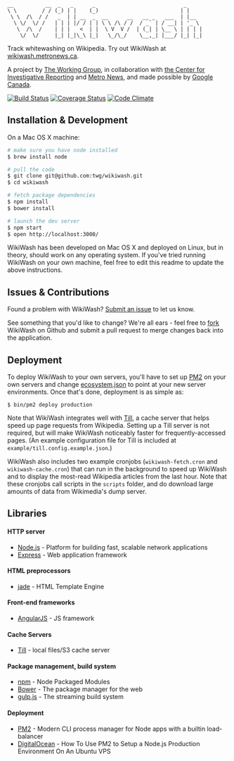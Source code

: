     __          __  _   _      _                            _
    \ \        / / (_) | |    (_)                          | |
     \ \  /\  / /   _  | | __  _  __      __   __ _   ___  | |__
      \ \/  \/ /   | | | |/ / | | \ \ /\ / /  / _` | / __| | '_ \
       \  /\  /    | | |   <  | |  \ V  V /  | (_| | \__ \ | | | |
        \/  \/     |_| |_|\_\ |_|   \_/\_/    \__,_| |___/ |_| |_|

Track whitewashing on Wikipedia. Try out WikiWash at [wikiwash.metronews.ca](http://wikiwash.metronews.ca).

A project by [The Working Group](http://twg.ca), in collaboration with
[the Center for Investigative Reporting](http://www.centerforinvestigativereporting.org/) and
[Metro News](http://metronews.ca/), and made possible by [Google Canada](http://googlecanada.blogspot.ca/).

[![Build Status](https://img.shields.io/travis/twg/wikiwash.svg?style=flat)](https://travis-ci.org/twg/wikiwash) [![Coverage Status](https://img.shields.io/coveralls/twg/wikiwash.svg?style=flat)](https://coveralls.io/r/twg/wikiwash) [![Code Climate](https://img.shields.io/codeclimate/github/twg/wikiwash.svg?style=flat)](https://codeclimate.com/github/twg/wikiwash)

## Installation & Development

On a Mac OS X machine:

```bash
# make sure you have node installed
$ brew install node

# pull the code
$ git clone git@github.com:twg/wikiwash.git
$ cd wikiwash

# fetch package dependencies
$ npm install
$ bower install

# launch the dev server
$ npm start
$ open http://localhost:3000/
```

WikiWash has been developed on Mac OS X and deployed on Linux, but in theory,
should work on any operating system. If you've tried running WikiWash on your own machine,
feel free to edit this readme to update the above instructions.

## Issues & Contributions

Found a problem with WikiWash? [Submit an issue](https://github.com/twg/wikiwash/issues/new) to
let us know.

See something that you'd like to change? We're all ears - feel free to [fork](https://github.com/twg/wikiwash/fork)
WikiWash on Github and submit a pull request to merge changes back into the application.

## Deployment

To deploy WikiWash to your own servers, you'll have to set up [PM2](https://github.com/Unitech/pm2)
on your own servers and change [ecosystem.json](https://github.com/twg/wikiwash/blob/master/ecosystem.json)
to point at your new server environments. Once that's done, deployment is as simple as:

```
$ bin/pm2 deploy production
```

Note that WikiWash integrates well with [Till](https://github.com/psobot/till), a cache server
that helps speed up page requests from Wikipedia. Setting up a Till server is not required,
but will make WikiWash noticeably faster for frequently-accessed pages. (An example configuration file
for Till is included at `example/till.config.example.json`.)

WikiWash also includes two example cronjobs (`wikiwash-fetch.cron` and `wikiwash-cache.cron`) that
can run in the background to speed up WikiWash and to display the most-read Wikipedia articles from
the last hour. Note that these cronjobs call scripts in the `scripts` folder, and do download large
amounts of data from Wikimedia's dump server.

## Libraries

#### HTTP server
* [Node.js](http://nodejs.org) - Platform for building fast, scalable network applications
* [Express](http://expressjs.com) - Web application framework

#### HTML preprocessors
* [jade](http://jade-lang.com) - HTML Template Engine

#### Front-end frameworks
* [AngularJS](https://angularjs.org/) - JS framework

#### Cache Servers
* [Till](https://github.com/psobot/till) - local files/S3 cache server

#### Package management, build system
* [npm](https://npmjs.org) - Node Packaged Modules
* [Bower](http://bower.io) - The package manager for the web
* [gulp.js](http://gulpjs.com) - The streaming build system

#### Deployment
* [PM2](https://github.com/Unitech/pm2) - Modern CLI process manager for Node apps with a builtin load-balancer
* [DigitalOcean](https://www.digitalocean.com/community/tutorials/how-to-use-pm2-to-setup-a-node-js-production-environment-on-an-ubuntu-vps) - How To Use PM2 to Setup a Node.js Production Environment On An Ubuntu VPS
